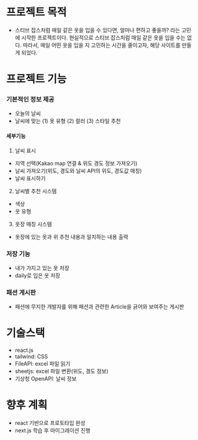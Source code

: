 # 프로젝트 목적

- 스티브 잡스처럼 매일 같은 옷을 입을 수 있다면, 얼마나 편하고 좋을까? 라는 고민에 시작한 프로젝트이다. 현실적으로 스티브 잡스처럼 매일 같은 옷을 입을 수는 없다. 따라서, 매일 어떤 옷을 입을 지 고민하는 시간을 줄이고자, 해당 사이트를 만들게 되었다.

# 프로젝트 기능

### 기본적인 정보 제공

- 오늘의 날씨
- 날씨에 맞는 (1) 옷 유형 (2) 컬러 (3) 스타일 추천

#### 세부기능

1.  날씨 표시

- 지역 선택(Kakao map 연결 & 위도 경도 정보 가져오기)
- 날씨 가져오기(위도, 경도와 날씨 API의 위도, 경도값 매칭)
- 날씨 표시하기

2.  날씨별 추천 시스템

- 색상
- 옷 유형

3. 옷장 매칭 시스템

- 옷장에 있는 옷과 위 추천 내용과 일치하는 내용 출력

### 저장 기능

- 내가 가지고 있는 옷 저장
- daily로 입은 옷 저장

### 패션 게시판

- 패션에 무지한 개발자를 위해 패션과 관련한 Article을 긁어와 보여주는 게시판

# 기술스택

- react.js
- tailwind: CSS
- FileAPI: excel 파일 읽기
- sheetjs: excel 파일 변환(위도, 경도 정보)
- 기상청 OpenAPI: 날씨 정보

# 향후 계획

- react 기반으로 프로토타입 완성
- next.js 학습 후 마이그레이션 진행
